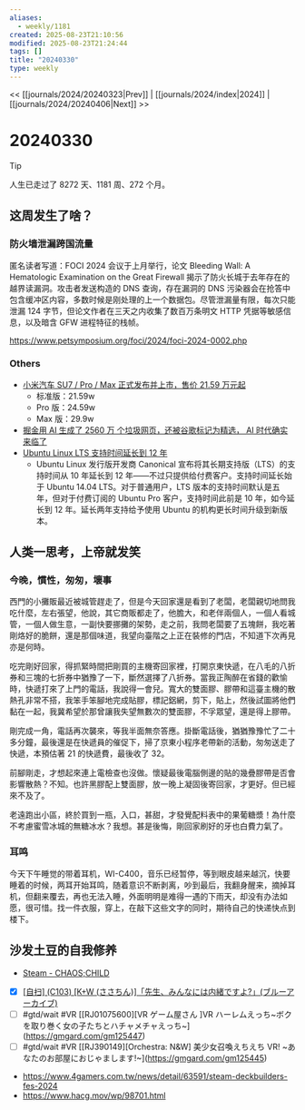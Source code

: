 ```yaml
---
aliases:
  - weekly/1181
created: 2025-08-23T21:10:56
modified: 2025-08-23T21:24:44
tags: []
title: "20240330"
type: weekly
---
```


<< [[journals/2024/20240323|Prev]] | [[journals/2024/index|2024]] | [[journals/2024/20240406|Next]] >>

# 20240330

> [!tip]
> 人生已走过了 8272 天、1181 周、272 个月。

## 这周发生了啥？

### 防火墙泄漏跨国流量

匿名读者写道：FOCI 2024 会议于上月举行，论文 Bleeding Wall: A Hematologic Examination on the Great Firewall 揭示了防火长城于去年存在的越界读漏洞。攻击者发送构造的 DNS 查询，存在漏洞的 DNS 污染器会在抢答中包含缓冲区内容，多数时候是刚处理的上一个数据包。尽管泄漏量有限，每次只能泄漏 124 字节，但论文作者在三天之内收集了数百万条明文 HTTP 凭据等敏感信息，以及暗含 GFW 进程特征的栈帧。

https://www.petsymposium.org/foci/2024/foci-2024-0002.php

### Others

- [小米汽车 SU7 / Pro / Max 正式发布并上市，售价 21.59 万元起](https://www.ithome.com/0/758/799.htm)
	- 标准版：21.59w
	- Pro 版：24.59w
	- Max 版：29.9w
- [掘金用 AI 生成了 2560 万 个垃圾网页，还被谷歌标记为精选， AI 时代确实来临了](https://www.v2ex.com/t/1027262)
- [Ubuntu Linux LTS 支持时间延长到 12 年](https://betanews.com/2024/03/25/ubuntu-linux-12-years-support/)
	- Ubuntu Linux 发行版开发商 Canonical 宣布将其长期支持版（LTS）的支持时间从 10 年延长到 12 年——不过只提供给付费客户。支持时间延长始于 Ubuntu 14.04 LTS。对于普通用户，LTS 版本的支持时间默认是五年，但对于付费订阅的 Ubuntu Pro 客户，支持时间此前是 10 年，如今延长到 12 年。延长两年支持给予使用 Ubuntu 的机构更长时间升级到新版本。

## 人类一思考，上帝就发笑

### 今晚，慣性，匆匆，壞事

西門的小攤販最近被城管趕走了，但是今天回家還是看到了老闆，老闆親切地問我吃什麼，左右張望，他說，其它商販都走了，他膽大，和老伴兩個人，一個人看城管，一個人做生意，一副快要挪攤的架勢，走之前，我問老闆要了五塊餅，我吃著剛烙好的脆餅，還是那個味道，我望向臺階之上正在裝修的門店，不知道下次再見亦是何時。

吃完剛好回家，得抓緊時間把剛買的主機寄回家裡，打開京東快遞，在八毛的八折券和三塊的七折券中猶豫了一下，斷然選擇了八折券。當我正陶醉在省錢的歡愉時，快遞打來了上門的電話，我說得一會兒。寬大的雙面膠、膠帶和這臺主機的散熱孔非常不搭，我笨手笨腳地完成貼膠，標記鋁網，剪下，貼上，然後試圖將他們黏在一起，我冀希望於那曾讓我失望無數次的雙面膠，不孚眾望，還是得上膠帶。

剛完成一角，電話再次襲來，等我半面無奈答應。掛斷電話後，猶猶豫豫忙了二十多分鐘，最後還是在快遞員的催促下，掃了京東小程序老帶新的活動，匆匆送走了快遞，本預估著 21 的快遞費，最後收了 32。

前腳剛走，才想起來連上電檢查也沒做。懷疑最後電腦側邊的貼的幾疊膠帶是否會影響散熱？不知。也許黑膠配上雙面膠，放一晚上凝固後寄回家，才更好。但已經來不及了。

老遠跑出小區，終於買到一瓶，入口，甚甜，才發覺配料表中的果葡糖漿！為什麼不考慮蜜雪冰城的無糖冰水？我想。甚是後悔，剛回家刷好的牙也白費力氣了。

### 耳鸣

今天下午睡觉的带着耳机，WI-C400，音乐已经暂停，等到眼皮越来越沉，快要睡着的时候，两耳开始耳鸣，随着意识不断剥离，吵到最后，我翻身醒来，摘掉耳机，但翻来覆去，再也无法入睡，外面明明是难得一遇的下雨天，却没有办法如愿，很可惜。找一件衣服，穿上，在敲下这些文字的同时，期待自己的快递快点到楼下。

## 沙发土豆的自我修养

- [Steam - CHAOS;CHILD](https://store.steampowered.com/app/970570/CHAOSCHILD/?l=tchinese&curator_clanid=31318556)
- [x] [[自扫] (C103) [K+W (ささちん)]「先生、みんなには内緒ですよ?」(ブルーアーカイブ)](https://gmgard.com/gm125455)
- [ ] #gtd/wait \#VR [[RJ01075600]\[VR ゲーム屋さん ]VR ハーレムえっち~ボクを取り巻く女の子たちとハチャメチャえっち~](https://gmgard.com/gm125447)
- [ ] #gtd/wait \#VR [[RJ390149]\[Orchestra: N&W] 美少女召喚えちえち VR! ~あなたのお部屋におじゃまします!~](https://gmgard.com/gm125445)
- https://www.4gamers.com.tw/news/detail/63591/steam-deckbuilders-fes-2024
- https://www.hacg.mov/wp/98701.html
